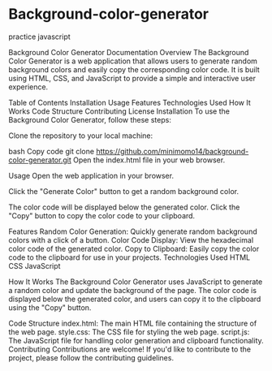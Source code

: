# Background-color-generator
practice javascript

Background Color Generator Documentation
Overview
The Background Color Generator is a web application that allows users to generate random background colors and easily copy the corresponding color code. 
It is built using HTML, CSS, and JavaScript to provide a simple and interactive user experience.

Table of Contents
Installation
Usage
Features
Technologies Used
How It Works
Code Structure
Contributing
License
Installation
To use the Background Color Generator, follow these steps:

Clone the repository to your local machine:

bash
Copy code
git clone https://github.com/minimomo14/background-color-generator.git
Open the index.html file in your web browser.

Usage
Open the web application in your browser.

Click the "Generate Color" button to get a random background color.

The color code will be displayed below the generated color. Click the "Copy" button to copy the color code to your clipboard.

Features
Random Color Generation: Quickly generate random background colors with a click of a button.
Color Code Display: View the hexadecimal color code of the generated color.
Copy to Clipboard: Easily copy the color code to the clipboard for use in your projects.
Technologies Used
HTML
CSS
JavaScript

How It Works
The Background Color Generator uses JavaScript to generate a random color and update the background of the page. The color code is displayed below the generated color, and users can copy it to the clipboard using the "Copy" button.

Code Structure
index.html: The main HTML file containing the structure of the web page.
style.css: The CSS file for styling the web page.
script.js: The JavaScript file for handling color generation and clipboard functionality.
Contributing
Contributions are welcome! If you'd like to contribute to the project, please follow the contributing guidelines.
